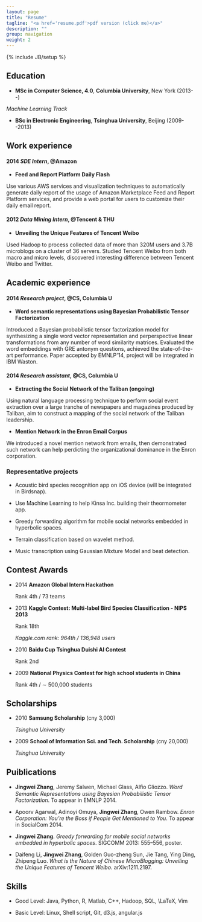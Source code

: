```yaml
---
layout: page
title: "Resume"
tagline: "<a href='resume.pdf'>pdf version (click me)</a>"
description: ""
group: navigation
weight: 2
---
```

{% include JB/setup %}

## Education

- **MSc in Computer Science, 4.0**, **Columbia University**, New York (2013--)

_Machine Learning Track_

- **BSc in Electronic Engineering**, **Tsinghua University**, Beijing (2009--2013)





## Work experience

#### 2014	*SDE Intern*, @Amazon

- **Feed and Report Platform Daily Flash**

Use various AWS services and visualization techniques to automatically generate daily report of the usage of Amazon Marketplace Feed and Report Platform services, and provide a web portal for users to customize their daily email report.
#### 2012	*Data Mining Intern*, @Tencent \& THU

- **Unveiling the Unique Features of Tencent Weibo**

Used Hadoop to process collected data of more than 320M users and 3.7B microblogs on a cluster of 36 servers. Studied Tencent Weibo from both macro and micro levels, discovered interesting difference between Tencent Weibo and Twitter.


## Academic experience

#### 2014	*Research project*, @CS, Columbia U

- **Word semantic representations using Bayesian Probabilistic Tensor Factorization**

Introduced a Bayesian probabilistic tensor factorization model for synthesizing a single word vector representation and perperspective linear transformations from any number of word similarity matrices. Evaluated the word embeddings with GRE antonym questions, achieved the state-of-the-art performance. Paper accepted by EMNLP'14, project will be integrated in IBM Waston.
#### 2014	*Research assistant*, @CS, Columbia U

- **Extracting the Social Network of the Taliban (ongoing)**

Using natural language processing technique to perform social event extraction over a large tranche of newspapers and magazines produced by Taliban, aim to construct a mapping of the social network of the Taliban leadership.

- **Mention Network in the Enron Email Corpus**

We introduced a novel mention network from emails, then demonstrated such network can help perdicting the organizational dominance in the Enron corporation.


### Representative projects

- Acoustic bird species recognition app on iOS device (will be integrated in Birdsnap).

- Use Machine Learning to help Kinsa Inc. building their theormometer app.

- Greedy forwarding algorithm for mobile social networks embedded in hyperbolic spaces.

- Terrain classification based on wavelet method.

- Music transcription using Gaussian Mixture Model and beat detection.

## Contest Awards

- 2014	**Amazon Global Intern Hackathon**

  Rank 4th / 73 teams   

  

- 2013	**Kaggle Contest: Multi-label Bird Species Classification - NIPS 2013**

  Rank 18th   

  *Kaggle.com rank: 964th / 136,948 users*

- 2010	**Baidu Cup Tsinghua Duishi AI Contest**

  Rank 2nd   

  

- 2009	**National Physics Contest for high school students in China**

  Rank 4th / $\sim$ 500,000 students   

  



## Scholarships

- 2010	**Samsung Scholarship** (cny 3,000)

  _Tsinghua University_
- 2009	**School of Information Sci. and Tech. Scholarship** (cny 20,000)

  _Tsinghua University_


## Puiblications

- **Jingwei Zhang**, Jeremy Salwen, Michael Glass, Alﬁo Gliozzo. _Word Semantic Representations using Bayesian Probabilistic Tensor Factorization_. To appear in EMNLP 2014.

- Apoorv Agarwal, Adinoyi Omuya, **Jingwei Zhang**, Owen Rambow. _Enron Corporation: You’re the Boss if People Get Mentioned to You_. To appear in SocialCom 2014.

- **Jingwei Zhang**. _Greedy forwarding for mobile social networks embedded in hyperbolic spaces_. SIGCOMM 2013: 555–556, poster.

- Daifeng Li, **Jingwei Zhang**, Golden Guo-zheng Sun, Jie Tang, Ying Ding, Zhipeng Luo. _What is the Nature of Chinese MicroBlogging: Unveiling the Unique Features of Tencent Weibo_. arXiv:1211.2197.



## Skills

- Good Level: Java, Python, R, Matlab, C++, Hadoop, SQL, \LaTeX, Vim

- Basic Level: Linux, Shell script, Git, d3.js, angular.js



